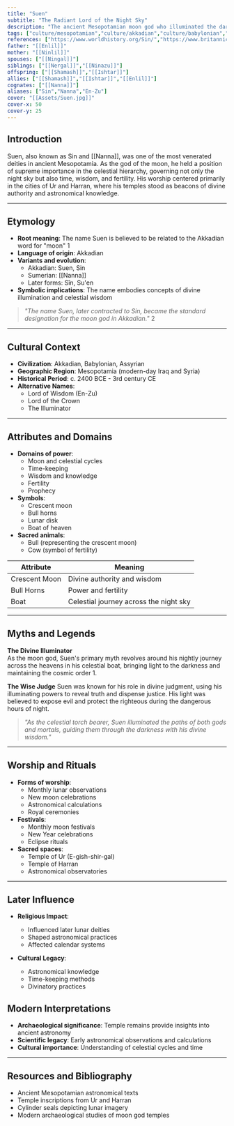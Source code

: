 ```yaml
---
title: "Suen"
subtitle: "The Radiant Lord of the Night Sky"
description: "The ancient Mesopotamian moon god who illuminated the darkness and guided humanity through the celestial cycles of time"
tags: ["culture/mesopotamian","culture/akkadian","culture/babylonian","domain/moon","domain/wisdom","domain/time","trait/male","trait/deity"]
references: ["https://www.worldhistory.org/Sin/","https://www.britannica.com/topic/Sin-Mesopotamian-god"]
father: "[[Enlil]]"
mother: "[[Ninlil]]"
spouses: ["[[Ningal]]"]
siblings: ["[[Nergal]]","[[Ninazu]]"]
offspring: ["[[Shamash]]","[[Ishtar]]"]
allies: ["[[Shamash]]","[[Ishtar]]","[[Enlil]]"]
cognates: ["[[Nanna]]"]
aliases: ["Sin","Nanna","En-Zu"]
cover: "[[Assets/Suen.jpg]]"
cover-x: 50
cover-y: 25
---
```

## Introduction
Suen, also known as Sin and [[Nanna]], was one of the most venerated deities in ancient Mesopotamia. As the god of the moon, he held a position of supreme importance in the celestial hierarchy, governing not only the night sky but also time, wisdom, and fertility. His worship centered primarily in the cities of Ur and Harran, where his temples stood as beacons of divine authority and astronomical knowledge.

---

## Etymology

- **Root meaning**: The name Suen is believed to be related to the Akkadian word for "moon" <mcreference link="https://www.worldhistory.org/Sin/" index="1">1</mcreference>
- **Language of origin**: Akkadian
- **Variants and evolution**: 
  - Akkadian: Suen, Sin
  - Sumerian: [[Nanna]]
  - Later forms: Sîn, Su'en
- **Symbolic implications**: The name embodies concepts of divine illumination and celestial wisdom

> _"The name Suen, later contracted to Sin, became the standard designation for the moon god in Akkadian."_ <mcreference link="https://www.britannica.com/topic/Sin-Mesopotamian-god" index="2">2</mcreference>

---

## Cultural Context

- **Civilization**: Akkadian, Babylonian, Assyrian
- **Geographic Region**: Mesopotamia (modern-day Iraq and Syria)
- **Historical Period**: c. 2400 BCE - 3rd century CE
- **Alternative Names**:
  - Lord of Wisdom (En-Zu)
  - Lord of the Crown
  - The Illuminator

---

## Attributes and Domains

- **Domains of power**: 
  - Moon and celestial cycles
  - Time-keeping
  - Wisdom and knowledge
  - Fertility
  - Prophecy
- **Symbols**: 
  - Crescent moon
  - Bull horns
  - Lunar disk
  - Boat of heaven
- **Sacred animals**: 
  - Bull (representing the crescent moon)
  - Cow (symbol of fertility)

| Attribute | Meaning |
|-----------|----------|
| Crescent Moon | Divine authority and wisdom |
| Bull Horns | Power and fertility |
| Boat | Celestial journey across the night sky |

---

## Myths and Legends

**The Divine Illuminator**  
As the moon god, Suen's primary myth revolves around his nightly journey across the heavens in his celestial boat, bringing light to the darkness and maintaining the cosmic order <mcreference link="https://www.worldhistory.org/Sin/" index="1">1</mcreference>.

**The Wise Judge**
Suen was known for his role in divine judgment, using his illuminating powers to reveal truth and dispense justice. His light was believed to expose evil and protect the righteous during the dangerous hours of night.

> _"As the celestial torch bearer, Suen illuminated the paths of both gods and mortals, guiding them through the darkness with his divine wisdom."_

---

## Worship and Rituals

- **Forms of worship**: 
  - Monthly lunar observations
  - New moon celebrations
  - Astronomical calculations
  - Royal ceremonies
- **Festivals**: 
  - Monthly moon festivals
  - New Year celebrations
  - Eclipse rituals
- **Sacred spaces**: 
  - Temple of Ur (E-gish-shir-gal)
  - Temple of Harran
  - Astronomical observatories

---

## Later Influence

- **Religious Impact**: 
  - Influenced later lunar deities
  - Shaped astronomical practices
  - Affected calendar systems

- **Cultural Legacy**:
  - Astronomical knowledge
  - Time-keeping methods
  - Divinatory practices

## Modern Interpretations

- **Archaeological significance**: Temple remains provide insights into ancient astronomy
- **Scientific legacy**: Early astronomical observations and calculations
- **Cultural importance**: Understanding of celestial cycles and time

---

## Resources and Bibliography

- Ancient Mesopotamian astronomical texts
- Temple inscriptions from Ur and Harran
- Cylinder seals depicting lunar imagery
- Modern archaeological studies of moon god temples